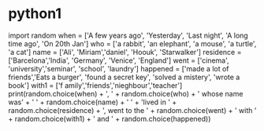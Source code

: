 # python1
import random
when = ['A few years ago', 'Yesterday', 'Last night', 'A long time ago', 'On 20th Jan']
who = ['a rabbit', 'an elephant', 'a mouse', 'a turtle', 'a cat']
name = ['Ali', 'Miriam','daniel', 'Hoouk', 'Starwalker']
residence = ['Barcelona','India', 'Germany', 'Venice', 'England']
went = ['cinema', 'university','seminar', 'school', 'laundry']
happened = ['made a lot of friends','Eats a burger', 'found a secret key', 'solved a mistery', 'wrote a book']
with1 = ['f amily','friends','nieghbour','teacher']
print(random.choice(when) + ', ' + random.choice(who) + ' whose name was' + ' ' + random.choice(name) + ' ' + 'lived in ' + random.choice(residence) + ', went to the ' + random.choice(went) + ' with ' + random.choice(with1) + ' and ' + random.choice(happened))
